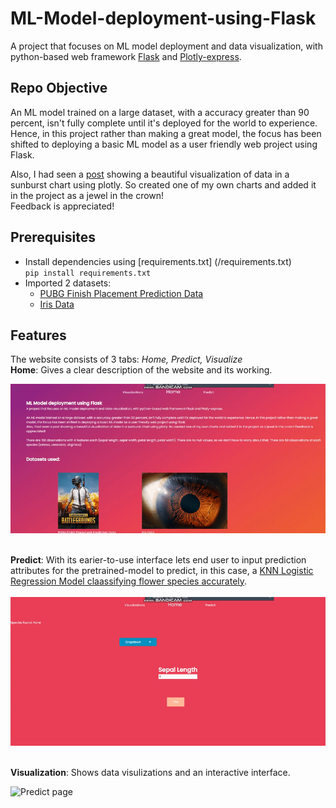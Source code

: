 # ML-Model-deployment-using-Flask
A project that focuses on ML model deployment and data visualization, with python-based web framework [Flask](https://flask.palletsprojects.com/en/1.1.x/) and [Plotly-express](https://plotly.com/python/plotly-express/). 

## Repo Objective
An ML model trained on a large dataset, with a accuracy greater than 90 percent, isn't fully complete until it's deployed for the world to experience. Hence, in this project rather than making a great model, the focus has been shifted to deploying a basic ML model as a user friendly web project using Flask.

Also, I had seen a [post](https://www.linkedin.com/posts/chayankathuria_python-machinelearning-datascience-activity-6715193481385578496-lGth/) showing a beautiful visualization of data in a sunburst chart using plotly. So created one of my own charts and added it in the project as a jewel in the crown! 
<br> Feedback is appreciated!

## Prerequisites
- Install dependencies using [requirements.txt] (/requirements.txt)
<br> ```pip install requirements.txt```
- Imported 2 datasets:
  - [PUBG Finish Placement Prediction Data](https://www.kaggle.com/c/pubg-finish-placement-prediction/data)
  - [Iris Data](https://archive.ics.uci.edu/ml/datasets/iris)

## Features

The website consists of 3 tabs: *Home, Predict, Visualize*
<br> __Home__: Gives a clear description of the website and its working.


![Home page](/images/pageHome.gif)

<br> __Predict__: With its earier-to-use interface lets end user to input prediction attributes for the pretrained-model to predict, in this case, a [KNN Logistic Regression Model claassifying flower species accurately](/deploy/model.py).   
<br>
![Predict page](/images/pagePredict.gif)

<br> __Visualization__: Shows data visulizations and an interactive interface.    

![Predict page](/images/pageViz.gif)
